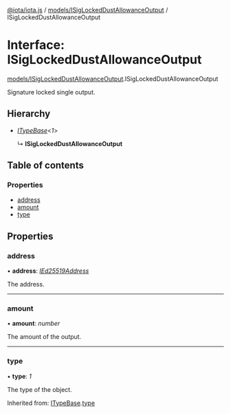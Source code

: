 [@iota/iota.js](../README.md) / [models/ISigLockedDustAllowanceOutput](../modules/models_isiglockeddustallowanceoutput.md) / ISigLockedDustAllowanceOutput

# Interface: ISigLockedDustAllowanceOutput

[models/ISigLockedDustAllowanceOutput](../modules/models_isiglockeddustallowanceoutput.md).ISigLockedDustAllowanceOutput

Signature locked single output.

## Hierarchy

* [*ITypeBase*](models_itypebase.itypebase.md)<*1*\>

  ↳ **ISigLockedDustAllowanceOutput**

## Table of contents

### Properties

- [address](models_isiglockeddustallowanceoutput.isiglockeddustallowanceoutput.md#address)
- [amount](models_isiglockeddustallowanceoutput.isiglockeddustallowanceoutput.md#amount)
- [type](models_isiglockeddustallowanceoutput.isiglockeddustallowanceoutput.md#type)

## Properties

### address

• **address**: [*IEd25519Address*](models_ied25519address.ied25519address.md)

The address.

___

### amount

• **amount**: *number*

The amount of the output.

___

### type

• **type**: *1*

The type of the object.

Inherited from: [ITypeBase](models_itypebase.itypebase.md).[type](models_itypebase.itypebase.md#type)
